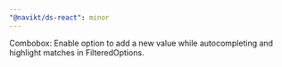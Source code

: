 ```yaml
---
"@navikt/ds-react": minor
---
```


Combobox: Enable option to add a new value while autocompleting and highlight matches in FilteredOptions.
